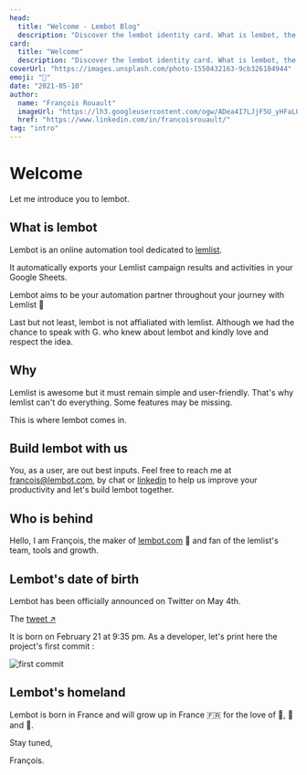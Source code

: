 ```yaml
---
head:
  title: "Welcome - Lembot Blog"
  description: "Discover the lembot identity card. What is lembot, the motivations behind it, why we decide to build lembot and the long term vision."
card:
  title: "Welcome"
  description: "Discover the lembot identity card. What is lembot, the motivations behind it, why we decide to build lembot and the long term vision."
coverUrl: "https://images.unsplash.com/photo-1550432163-9cb326104944"
emoji: "👋"
date: "2021-05-10"
author:
  name: "François Rouault"
  imageUrl: "https://lh3.googleusercontent.com/ogw/ADea4I7LJjF5U_yHFaLQIoNCysLkiEHPLHnWKxj0i1SadVY=s32-c-mo"
  href: "https://www.linkedin.com/in/francoisrouault/"
tag: "intro"
---
```


# Welcome

Let me introduce you to lembot.

## What is lembot

Lembot is an online automation tool dedicated to [lemlist](https://lemlist.com).

It automatically exports your Lemlist campaign results and activities in your Google Sheets.

Lembot aims to be your automation partner throughout your journey with Lemlist 🚀

Last but not least, lembot is not affialiated with lemlist. Although we had the chance to speak with G. who knew about lembot and kindly love and respect the idea.

## Why

Lemlist is awesome but it must remain simple and user-friendly. That's why lemlist can't do everything. Some features may be missing.

This is where lembot comes in.

## Build lembot with us

You, as a user, are out best inputs. Feel free to reach me at [francois@lembot.com](mailto:francois@lembot.com), by chat or [linkedin](https://www.linkedin.com/in/francoisrouault/) to help us improve your productivity and let's build lembot together.

## Who is behind

Hello, I am François, the maker of [lembot.com](https://lembot.com) 👋 and fan of the lemlist's team, tools and growth.

## Lembot's date of birth

Lembot has been officially announced on Twitter on May 4th.

The [tweet ↗️](https://twitter.com/frouo/status/1389473114061512711)

It is born on February 21 at 9:35 pm. As a developer, let's print here the project's first commit :

![first commit](https://user-images.githubusercontent.com/2499356/151674490-cf688667-785a-4287-9904-2e77547f1276.jpg)

## Lembot's homeland

Lembot is born in France and will grow up in France 🇫🇷 for the love of 🥖, 🧀 and 🍷.

Stay tuned,

François.
